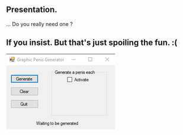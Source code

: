 ## Presentation.

... Do you really need one ?

## If you insist. But that's just spoiling the fun. :(

![penisGIF](/ressources/penis3.gif)